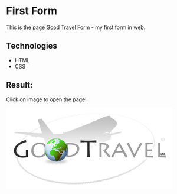 # First Form
This is the page [Good Travel Form](https://dimatarhan.github.io/first-form/) - my first form in web.
## Technologies
+ HTML
+ CSS
## Result:
Click on image to open the page!

[![home](https://github.com/dimaTarhan/first-form/blob/master/form.PNG)](https://dimatarhan.github.io/first-form/)
